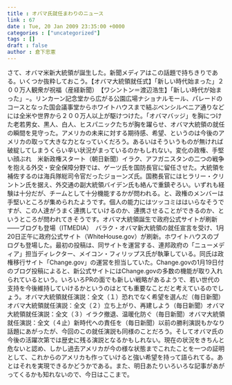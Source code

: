 ```yaml
---
title : オバマ氏就任まわりのニュース
link : 67
date : Tue, 20 Jan 2009 23:35:00 +0000
categories : ["uncategorized"]
tags : []
draft : false
author : 倉下忠憲
---
```


さて、オバマ米新大統領が誕生した。新聞メディアはこの話題で持ちきりである。いくつか抜粋しておこう。【オバマ大統領就任式】「新しい時代始まった」２００万人観衆が祝福（産経新聞）　【ワシントン＝渡辺浩生】「新しい時代が始まった」−。リンカーン記念堂から広がる公園広場ナショナルモール、パレードのコースとなった国会議事堂からホワイトハウスまで結ぶペンシルベニア通りなどには全米や世界から２００万人以上が駆けつけた。「オバマバッジ」を胸につけた老若男女、黒人、白人、ヒスパニックたちが胸を躍らせ、オバマ大統領の就任の瞬間を見守った。アメリカの未来に対する期待感、希望、というのは今後のアメリカの取って大きな力となっていくだろう。あるいはそういうものが無ければ破綻してしまうくらい辛い状況がまっているのかもしれない。変化の政権、手堅い顔ぶれ　米新政権スタート（朝日新聞）イラク、アフガニスタンの二つの戦争を抱える外交・安全保障分野では、ゲーツ氏を国防長官に留任させた。大統領を補佐するのは海兵隊総司令官だったジョーンズ氏。国務長官にはヒラリー・クリントン氏を据え、外交通の副大統領バイデン氏も絡んで重鎮ぞろい。いずれも経験は十分だが、チームとして十分機能するかが問われる。と、政権のメンバーは手堅いところが集められたようです。個人の能力にはツッコミははいらなそうですが、この人達がうまく連携していけるのか、連携させることができるのか、というところが問われてきそうです。オバマ大統領誕生で政府公式サイトが刷新——ブログも登場（ITMEDIA）　バラク・オバマ新大統領の就任宣言を受け、1月20日正午に政府公式サイト（WhiteHouse.gov）が刷新。ホワイトハウスのブログも登場した。最初の投稿は、同サイトを運営する、連邦政府の「ニューメディア」担当ディレクター、メイコン・フィリップス氏が執筆している。同氏は政権移行サイト「Change.gov」の運営を担当していた。Change.govの1月19日付のブログ投稿によると、新公式サイトにはChange.govの多数の機能が取り入れられているという。いろいろPRの面でも新しい戦略があるようで、若い世代の支持を今後維持していけるかというのはとても重要なことだと考えているのでしょう。オバマ大統領就任演説：全文（１）恐れでなく希望を選んだ（毎日新聞）オバマ大統領就任演説：全文（２）立ち上がり、再建しよう（毎日新聞）オバマ大統領就任演説：全文（３）イラク撤退、温暖化防ぐ（毎日新聞）オバマ大統領就任演説：全文（４止）新時代への責任を（毎日新聞）以前の勝利演説もかなり話題にあがったが、今回のこの就任演説も同様のことだろう。そしてオバマ氏の今後の活躍次第では歴史に残る演説となるかもしれない。現在の状況をきちんと危ないと認め、しかし過去アメリカが今の様な状態までこれたことを一つの証明として、これからのアメリカも作っていけると強い希望を持って語られてる。あとはそれを実現できるかどうかである。また、明日あたりいろいろな記事があがってくるかも知れないので、今日はここまで。
